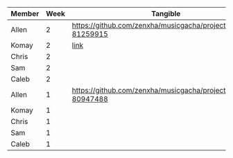 |Member |Week |Tangible |
|---- |---- |---- |
|Allen|2|https://github.com/zenxha/musicgacha/projects/1#card-81259915|
|Komay|2|[link](https://github.com/zenxha/komay-tri3/issues/7)|
|Chris|2| |
|Sam|2| |
|Caleb|2| |
|Allen|1|https://github.com/zenxha/musicgacha/projects/1#card-80947488|
|Komay|1| |
|Chris|1| |
|Sam|1| |
|Caleb|1| |
